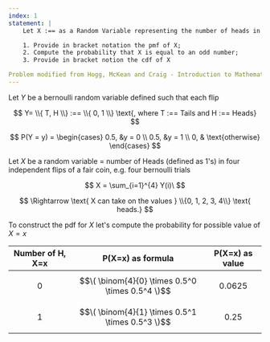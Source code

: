 ```yaml
---
index: 1
statement: |
    Let X :== as a Random Variable representing the number of heads in four independent flips of a fair coin.

    1. Provide in bracket notation the pmf of X;
    2. Compute the probability that X is equal to an odd number;
    3. Provide in bracket notion the cdf of X

Problem modified from Hogg, McKean and Craig - Introduction to Mathematical Statistics     
---
```

Let $Y$ be a bernoulli random variable defined such that each flip

$$   
Y= \\{ T, H \\} :== \\{ 0, 1 \\} \text{, where T :== Tails and H :== Heads}
$$


$$
P(Y = y) = 
\begin{cases} 
0.5, &y = 0 \\
0.5, &y = 1 \\
0, & \text{otherwise} 
\end{cases}
$$

Let $X$ be a random variable =  number of Heads (defined as 1's) in four independent flips of a fair coin, e.g. four bernoulli trials

$$ 
X = \sum_{i=1}^{4} Y(i)\
$$

$$
\Rightarrow \text{ X can take on the values } \\{0, 1, 2, 3, 4\\} \text{ heads.}
$$

To construct the pdf for $X$ let's compute the probability for possible value of $X = x$

<div align="center">
    
| Number of H, X=x |  P(X=x) as formula    | P(X=x) as value |
|:----------------:|:---------------------:|:---------------:|
|        0         |$$\( \binom{4}{0} \times 0.5^0 \times 0.5^4 \)$$|   0.0625    |
|        1         |$$\( \binom{4}{1} \times 0.5^1 \times 0.5^3 \)$$|   0.25      |


</div>
